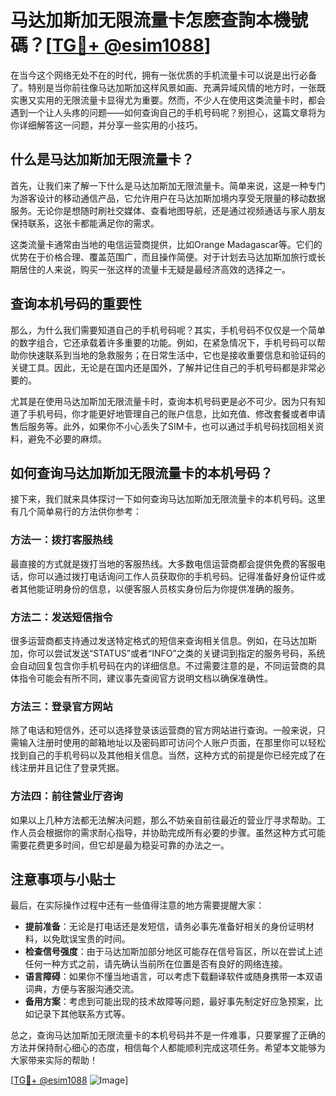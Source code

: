 # 马达加斯加无限流量卡怎麽查詢本機號碼？[[TG💪+ @esim1088](https://t.me/s/esim1088)]

在当今这个网络无处不在的时代，拥有一张优质的手机流量卡可以说是出行必备了。特别是当你前往像马达加斯加这样风景如画、充满异域风情的地方时，一张既实惠又实用的无限流量卡显得尤为重要。然而，不少人在使用这类流量卡时，都会遇到一个让人头疼的问题——如何查询自己的手机号码呢？别担心，这篇文章将为你详细解答这一问题，并分享一些实用的小技巧。

## 什么是马达加斯加无限流量卡？

首先，让我们来了解一下什么是马达加斯加无限流量卡。简单来说，这是一种专门为游客设计的移动通信产品，它允许用户在马达加斯加境内享受无限量的移动数据服务。无论你是想随时刷社交媒体、查看地图导航，还是通过视频通话与家人朋友保持联系，这张卡都能满足你的需求。

这类流量卡通常由当地的电信运营商提供，比如Orange Madagascar等。它们的优势在于价格合理、覆盖范围广，而且操作简便。对于计划去马达加斯加旅行或长期居住的人来说，购买一张这样的流量卡无疑是最经济高效的选择之一。

## 查询本机号码的重要性

那么，为什么我们需要知道自己的手机号码呢？其实，手机号码不仅仅是一个简单的数字组合，它还承载着许多重要的功能。例如，在紧急情况下，手机号码可以帮助你快速联系到当地的急救服务；在日常生活中，它也是接收重要信息和验证码的关键工具。因此，无论是在国内还是国外，了解并记住自己的手机号码都是非常必要的。

尤其是在使用马达加斯加无限流量卡时，查询本机号码更是必不可少。因为只有知道了手机号码，你才能更好地管理自己的账户信息，比如充值、修改套餐或者申请售后服务等。此外，如果你不小心丢失了SIM卡，也可以通过手机号码找回相关资料，避免不必要的麻烦。

## 如何查询马达加斯加无限流量卡的本机号码？

接下来，我们就来具体探讨一下如何查询马达加斯加无限流量卡的本机号码。这里有几个简单易行的方法供你参考：

### 方法一：拨打客服热线

最直接的方式就是拨打当地的客服热线。大多数电信运营商都会提供免费的客服电话，你可以通过拨打电话询问工作人员获取你的手机号码。记得准备好身份证件或者其他能证明身份的信息，以便客服人员核实身份后为你提供准确的服务。

### 方法二：发送短信指令

很多运营商都支持通过发送特定格式的短信来查询相关信息。例如，在马达加斯加，你可以尝试发送“STATUS”或者“INFO”之类的关键词到指定的服务号码，系统会自动回复包含你手机号码在内的详细信息。不过需要注意的是，不同运营商的具体指令可能会有所不同，建议事先查阅官方说明文档以确保准确性。

### 方法三：登录官方网站

除了电话和短信外，还可以选择登录该运营商的官方网站进行查询。一般来说，只需输入注册时使用的邮箱地址以及密码即可访问个人账户页面，在那里你可以轻松找到自己的手机号码以及其他相关信息。当然，这种方式的前提是你已经完成了在线注册并且记住了登录凭据。

### 方法四：前往营业厅咨询

如果以上几种方法都无法解决问题，那么不妨亲自前往最近的营业厅寻求帮助。工作人员会根据你的需求耐心指导，并协助完成所有必要的步骤。虽然这种方式可能需要花费更多时间，但它却是最为稳妥可靠的办法之一。

## 注意事项与小贴士

最后，在实际操作过程中还有一些值得注意的地方需要提醒大家：

- **提前准备**：无论是打电话还是发短信，请务必事先准备好相关的身份证明材料，以免耽误宝贵的时间。
- **检查信号强度**：由于马达加斯加部分地区可能存在信号盲区，所以在尝试上述任何一种方式之前，请先确认当前所在位置是否有良好的网络连接。
- **语言障碍**：如果你不懂当地语言，可以考虑下载翻译软件或随身携带一本双语词典，方便与客服沟通交流。
- **备用方案**：考虑到可能出现的技术故障等问题，最好事先制定好应急预案，比如记录下其他联系方式等。

总之，查询马达加斯加无限流量卡的本机号码并不是一件难事，只要掌握了正确的方法并保持耐心细心的态度，相信每个人都能顺利完成这项任务。希望本文能够为大家带来实际的帮助！

[[TG💪+ @esim1088](https://t.me/s/esim1088) ![Image](https://i.postimg.cc/4NQfJmqS/Snipaste-2025-05-13-00-14-12.png)]